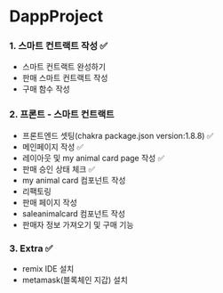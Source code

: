 # DappProject

### 1. 스마트 컨트랙트 작성 ✅
  * 스마트 컨트랙트 완성하기
  * 판매 스마트 컨트랙트 작성
  * 구매 함수 작성

### 2. 프론트 - 스마트 컨트랙트
  * 프론트엔드 셋팅(chakra package.json version:1.8.8) ✅
  * 메인페이지 작성 ✅
  * 레이아웃 및 my animal card page 작성 ✅
  * 판매 승인 상태 체크 ✅
  * my animal card 컴포넌트 작성
  * 리팩토링
  * 판매 페이지 작성
  * saleanimalcard 컴포넌트 작성
  * 판매자 정보 가져오기 및 구매 기능

### 3. Extra ✅
  * remix IDE 설치
  * metamask(블록체인 지갑) 설치
